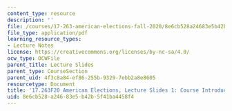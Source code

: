 ```yaml
---
content_type: resource
description: ''
file: /courses/17-263-american-elections-fall-2020/8e6cb528a24683e5b42b5f41ba4458f4_MIT17_263F20_Lec1.pdf
file_type: application/pdf
learning_resource_types:
- Lecture Notes
license: https://creativecommons.org/licenses/by-nc-sa/4.0/
ocw_type: OCWFile
parent_title: Lecture Slides
parent_type: CourseSection
parent_uid: 4f3c8a84-ef86-255b-9329-7ebb2a8e8605
resourcetype: Document
title: '17.263F20 American Elections, Lecture Slides 1: Course Introduction'
uid: 8e6cb528-a246-83e5-b42b-5f41ba4458f4
---
```

